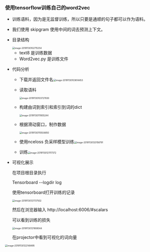 ### 使用tensorflow训练自己的word2vec

- 训练语料，因为是无监督训练，所以只要是通顺的句子都可以作为语料。

- 我们使用 skipgram 使用中间的词去预测上下文。

- 目录结构

  <img src="https://shinkeika.github.io/images/bert/3/0.png" alt="image-20191130102715254" style="zoom:50%;" />

  - text8 是训练数据
  - Word2vec.py 是训练文件

- 代码分析

  - 下载并返回文件名<img src="https://shinkeika.github.io/images/bert/3/1.png" alt="image-20191130103614453" style="zoom:50%;" />

  - 读取语料

    <img src="https://shinkeika.github.io/images/bert/3/2.png" alt="image-20191130103727830" style="zoom:50%;" />

  - 构建由词到索引和索引到词的dict

    <img src="https://shinkeika.github.io/images/bert/3/3.png" alt="image-20191130111855244" style="zoom:50%;" />

  - 根据滑动窗口，制作数据

    <img src="https://shinkeika.github.io/images/bert/3/4.png" alt="image-20191130115504850" style="zoom:50%;" />

  - 使用nceloss 负采样模型训练<img src="https://shinkeika.github.io/images/bert/3/5.png" alt="image-20191130120158791" style="zoom:50%;" />

  - 训练<img src="https://shinkeika.github.io/images/bert/3/9.png" alt="image-20191130121117372" style="zoom:50%;" />

- 可视化展示 

  在项目根目录执行

  Tensorboard --logdir log

  使用tensorboard打开训练的记录

  <img src="https://shinkeika.github.io/images/bert/3/6.png" alt="image-20191130121737502" style="zoom:50%;" />

  然后在浏览器输入 http://localhost:6006/#scalars

  可以看到训练的损失

  <img src="https://shinkeika.github.io/images/bert/3/7.png" alt="image-20191130121908044" style="zoom:50%;" />

  在projector中看到可视化的词向量

<img src="https://shinkeika.github.io/images/bert/3/8.png" alt="image-20191130122148495" style="zoom:50%;" />